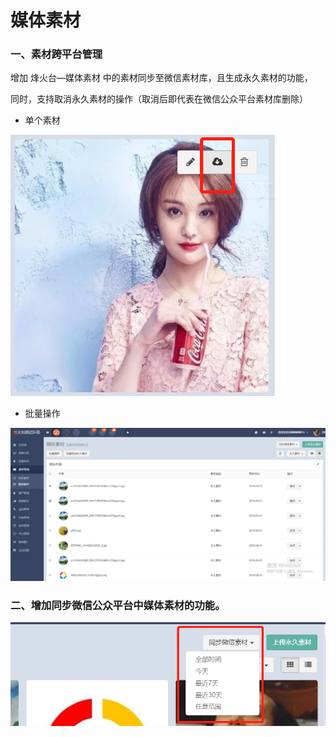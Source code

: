 # 媒体素材

### 一、素材跨平台管理

增加 烽火台—媒体素材 中的素材同步至微信素材库，且生成永久素材的功能，

同时，支持取消永久素材的操作（取消后即代表在微信公众平台素材库删除）

* 单个素材

![](/assets/1532336464%281%29.jpg)

* 批量操作

![](/assets/1533119173%281%29.png)

### 二、增加同步微信公众平台中媒体素材的功能。

![](/assets/1533113627%281%29.jpg)

